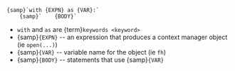 `````{parsed-literal}
{samp}`with {EXPN} as {VAR}:`
    {samp}`    {BODY}`
`````

* `with` and `as` are {term}`keywords <keyword>`
* {samp}`{EXPN}` -- an expression that produces a context manager object (ie `open(...)`)
* {samp}`{VAR}` -- variable name for the object (ie `fh`)
* {samp}`{BODY}` -- statements that use {samp}`{VAR}`

